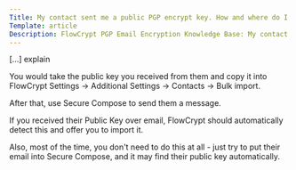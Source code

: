 ```yaml
---
Title: My contact sent me a public PGP encrypt key. How and where do I use it?
Template: article
Description: FlowCrypt PGP Email Encryption Knowledge Base: My contact sent me a public PGP encrypt key. How and where do I use it?
---
```


[...] explain

You would take the public key you received from them and copy it into FlowCrypt Settings -> Additional Settings -> Contacts -> Bulk import.

After that, use Secure Compose to send them a message.

If you received their Public Key over email, FlowCrypt should automatically detect this and offer you to import it.

Also, most of the time, you don't need to do this at all - just try to put their email into Secure Compose, and it may find their public key automatically.